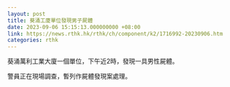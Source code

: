 ```yaml
---
layout: post
title: 葵涌工廈單位發現男子屍體
date: 2023-09-06 15:15:13.000000000 +08:00
link: https://news.rthk.hk/rthk/ch/component/k2/1716992-20230906.htm
categories: rthk
---
```


葵涌萬利工業大廈一個單位，下午近2時，發現一具男性屍體。

警員正在現場調查，暫列作屍體發現案處理。
